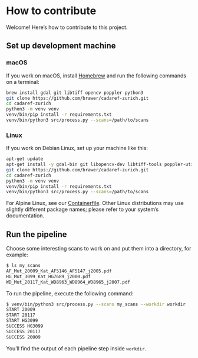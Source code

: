 # How to contribute

Welcome! Here’s how to contribute to this project.

## Set up development machine

### macOS

If you work on macOS, install [Homebrew](https://brew.sh/) and run
the following commands on a terminal:

```sh
brew install gdal git libtiff opencv poppler python3
git clone https://github.com/brawer/cadaref-zurich.git
cd cadaref-zurich
python3 -m venv venv
venv/bin/pip install -r requirements.txt
venv/bin/python3 src/process.py --scans=/path/to/scans
```

### Linux

If you work on Debian Linux, set up your machine like this:

```sh
apt-get update
apt-get install -y gdal-bin git libopencv-dev libtiff-tools poppler-utils python3 python3-venv
git clone https://github.com/brawer/cadaref-zurich.git
cd cadaref-zurich
python3 -m venv venv
venv/bin/pip install -r	requirements.txt
venv/bin/python3 src/process.py --scans=/path/to/scans
```

For Alpine Linux, see our [Containerfile](../Containerfile).
Other Linux distributions may use slightly different package names;
please refer to your system’s documentation.


## Run the pipeline

Choose some interesting scans to work on and put them into a directory,
for example:

```sh
$ ls my_scans
AF_Mut_20009_Kat_AF5146_AF5147_j2005.pdf
HG_Mut_3099_Kat_HG7689_j2000.pdf
WD_Mut_20117_Kat_WD8963_WD8964_WD8965_j2007.pdf
```

To run the pipeline, execute the following command:

```sh
$ venv/bin/python3 src/process.py --scans my_scans --workdir workdir
START 20009
START 20117
START HG3099
SUCCESS HG3099
SUCCESS 20117
SUCCESS 20009
```

You’ll find the output of each pipeline step inside `workdir`.